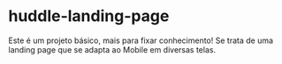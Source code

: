 # huddle-landing-page
Este é um projeto básico, mais para fixar conhecimento! Se trata de uma landing page que se adapta ao Mobile em diversas telas.
